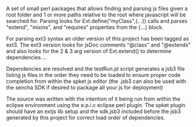 A set of small perl packages that allows finding and parsing js files given a root folder and 1 or more paths relative to the root where javascript will be searched for.  Parsing looks for Ext.define("myClass",{...}) calls and parses "extend", "mixins", and "requires" properties from the {...} block.

For parsing ext3 syntax an older version of this project has been tagged as ext3.  The ext3 version looks for jsDoc comments "@class" and "@extends" and also looks for the 2 & 3 arg version of Ext.extend() to determine dependencies ...

Dependencies are resolved and the testRun.pl script generates a jsb3 file listing js files in the order they need to be loaded to ensure proper code completion from within the spket js editor (the .jsb3 can also be used with the sencha SDK if desired to package all your js for deployment)

The source was written with the intention of it being run from within the eclipse environment using the e.p.i.c eclipse perl plugin.  The spket plugin should have an extjs lib setup and the sdk.jsb3 included before the jsb3 generated by this project for correct load order of dependencies.